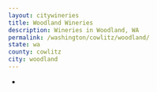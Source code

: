 ```yaml
---
layout: citywineries
title: Woodland Wineries
description: Wineries in Woodland, WA
permalink: /washington/cowlitz/woodland/
state: wa
county: cowlitz
city: woodland
---
```

-
